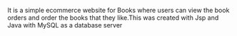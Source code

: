 It is a simple ecommerce website for Books where users can view the book orders and order the books that they like.This was created with Jsp and Java with MySQL as a database server
